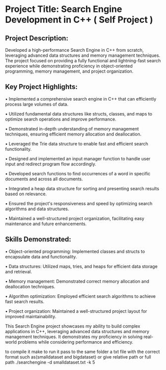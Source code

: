 # Project Title: Search Engine Development in C++ ( Self Project )
## Project Description:
Developed a high-performance Search Engine in C++ from scratch, leveraging advanced data 
structures and memory management techniques. The project focused on providing a fully functional and 
lightning-fast search experience while demonstrating proficiency in object-oriented programming, memory 
management, and project organization.
## Key Project Highlights:
• Implemented a comprehensive search engine in C++ that can efficiently process large volumes of 
data.

• Utilized fundamental data structures like structs, classes, and maps to optimize search operations 
and improve performance.

• Demonstrated in-depth understanding of memory management techniques, ensuring efficient 
memory allocation and deallocation.

• Leveraged the Trie data structure to enable fast and efficient search functionality.

• Designed and implemented an input manager function to handle user input and redirect program 
flow accordingly.

• Developed search functions to find occurrences of a word in specific documents and across all 
documents.

• Integrated a heap data structure for sorting and presenting search results based on relevance.

• Ensured the project's responsiveness and speed by optimizing search algorithms and data structures.

• Maintained a well-structured project organization, facilitating easy maintenance and future 
enhancements.

## Skills Demonstrated:
• Object-oriented programming: Implemented classes and structs to encapsulate data and 
functionality.

• Data structures: Utilized maps, tries, and heaps for efficient data storage and retrieval.

• Memory management: Demonstrated correct memory allocation and deallocation techniques.

• Algorithm optimization: Employed efficient search algorithms to achieve fast search results.

• Project organization: Maintained a well-structured project layout for improved maintainability.

This Search Engine project showcases my ability to build complex applications in C++, leveraging advanced 
data structures and memory management techniques. It demonstrates my proficiency in solving real-world 
problems while considering performance and efficiency.



to compile it
make
to run it pass to the same folder a txt file with the correct format such as(smalldataset and bigdataset) or give relative path or full path
./searchengine -d smalldataset.txt -k 5
